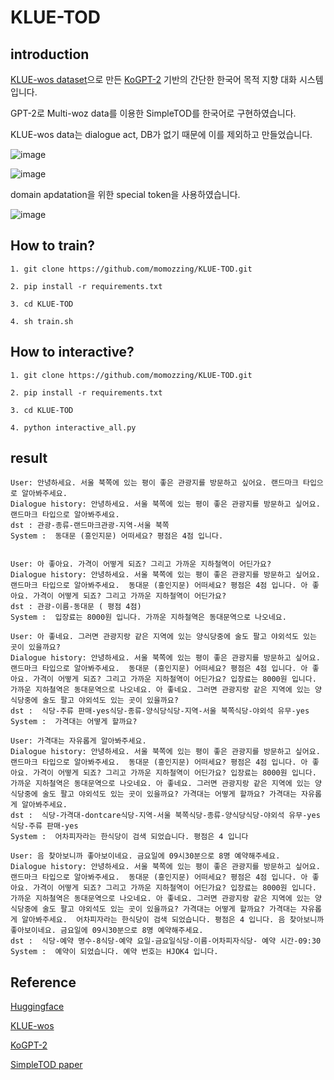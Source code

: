 # KLUE-TOD

## introduction 

[KLUE-wos dataset](https://huggingface.co/datasets/klue/viewer/wos/train)으로 만든 [KoGPT-2](https://huggingface.co/skt/kogpt2-base-v2) 기반의 간단한 한국어 목적 지향 대화 시스템입니다. 

GPT-2로 Multi-woz data를 이용한 SimpleTOD를 한국어로 구현하였습니다. 

KLUE-wos data는 dialogue act, DB가 없기 때문에 이를 제외하고 만들었습니다. 

![image](https://user-images.githubusercontent.com/60643542/206118327-890f119e-e31a-40b2-8c23-683b044d2f09.png)

![image](https://user-images.githubusercontent.com/60643542/206118836-9c50ef09-8101-4f67-be73-0704307fa3c4.png)

domain apdatation을 위한 special token을 사용하였습니다. 

![image](https://user-images.githubusercontent.com/60643542/206119028-ac3667e6-d721-4e14-a24e-5726fde2f1e2.png)


## How to train? 
```
1. git clone https://github.com/momozzing/KLUE-TOD.git

2. pip install -r requirements.txt

3. cd KLUE-TOD

4. sh train.sh 
```

## How to interactive? 
```
1. git clone https://github.com/momozzing/KLUE-TOD.git

2. pip install -r requirements.txt

3. cd KLUE-TOD

4. python interactive_all.py
```

## result
```
User: 안녕하세요. 서울 북쪽에 있는 평이 좋은 관광지를 방문하고 싶어요. 랜드마크 타입으로 알아봐주세요. 
Dialogue history: 안녕하세요. 서울 북쪽에 있는 평이 좋은 관광지를 방문하고 싶어요. 랜드마크 타입으로 알아봐주세요. 
dst : 관광-종류-랜드마크관광-지역-서울 북쪽
System :  동대문 (흥인지문) 어떠세요? 평점은 4점 입니다. 


User: 아 좋아요. 가격이 어떻게 되죠? 그리고 가까운 지하철역이 어딘가요?
Dialogue history: 안녕하세요. 서울 북쪽에 있는 평이 좋은 관광지를 방문하고 싶어요. 랜드마크 타입으로 알아봐주세요.  동대문 (흥인지문) 어떠세요? 평점은 4점 입니다. 아 좋아요. 가격이 어떻게 되죠? 그리고 가까운 지하철역이 어딘가요?
dst : 관광-이름-동대문 ( 평점 4점)
System :  입장료는 8000원 입니다. 가까운 지하철역은 동대문역으로 나오네요. 

User: 아 좋네요. 그러면 관광지랑 같은 지역에 있는 양식당중에 술도 팔고 야외석도 있는 곳이 있을까요?
Dialogue history: 안녕하세요. 서울 북쪽에 있는 평이 좋은 관광지를 방문하고 싶어요. 랜드마크 타입으로 알아봐주세요.  동대문 (흥인지문) 어떠세요? 평점은 4점 입니다. 아 좋아요. 가격이 어떻게 되죠? 그리고 가까운 지하철역이 어딘가요? 입장료는 8000원 입니다. 가까운 지하철역은 동대문역으로 나오네요. 아 좋네요. 그러면 관광지랑 같은 지역에 있는 양식당중에 술도 팔고 야외석도 있는 곳이 있을까요?
dst :  식당-주류 판매-yes식당-종류-양식당식당-지역-서울 북쪽식당-야외석 유무-yes
System :  가격대는 어떻게 할까요? 

User: 가격대는 자유롭게 알아봐주세요. 
Dialogue history: 안녕하세요. 서울 북쪽에 있는 평이 좋은 관광지를 방문하고 싶어요. 랜드마크 타입으로 알아봐주세요.  동대문 (흥인지문) 어떠세요? 평점은 4점 입니다. 아 좋아요. 가격이 어떻게 되죠? 그리고 가까운 지하철역이 어딘가요? 입장료는 8000원 입니다. 가까운 지하철역은 동대문역으로 나오네요. 아 좋네요. 그러면 관광지랑 같은 지역에 있는 양식당중에 술도 팔고 야외석도 있는 곳이 있을까요? 가격대는 어떻게 할까요? 가격대는 자유롭게 알아봐주세요. 
dst :  식당-가격대-dontcare식당-지역-서울 북쪽식당-종류-양식당식당-야외석 유무-yes식당-주류 판매-yes
System :  어차피자라는 한식당이 검색 되었습니다. 평점은 4 입니다

User: 음 찾아보니까 좋아보이네요. 금요일에 09시30분으로 8명 예약해주세요.
Dialogue history: 안녕하세요. 서울 북쪽에 있는 평이 좋은 관광지를 방문하고 싶어요. 랜드마크 타입으로 알아봐주세요.  동대문 (흥인지문) 어떠세요? 평점은 4점 입니다. 아 좋아요. 가격이 어떻게 되죠? 그리고 가까운 지하철역이 어딘가요? 입장료는 8000원 입니다. 가까운 지하철역은 동대문역으로 나오네요. 아 좋네요. 그러면 관광지랑 같은 지역에 있는 양식당중에 술도 팔고 야외석도 있는 곳이 있을까요? 가격대는 어떻게 할까요? 가격대는 자유롭게 알아봐주세요.  어차피자라는 한식당이 검색 되었습니다. 평점은 4 입니다. 음 찾아보니까 좋아보이네요. 금요일에 09시30분으로 8명 예약해주세요.
dst :  식당-예약 명수-8식당-예약 요일-금요일식당-이름-어차피자식당- 예약 시간-09:30
System :  예약이 되었습니다. 예약 번호는 HJOK4 입니다.

```


## Reference

[Huggingface](https://huggingface.co/)

[KLUE-wos](https://huggingface.co/datasets/klue/viewer/wos/train)

[KoGPT-2](https://huggingface.co/skt/kogpt2-base-v2)

[SimpleTOD paper](https://arxiv.org/pdf/2005.00796.pdf)